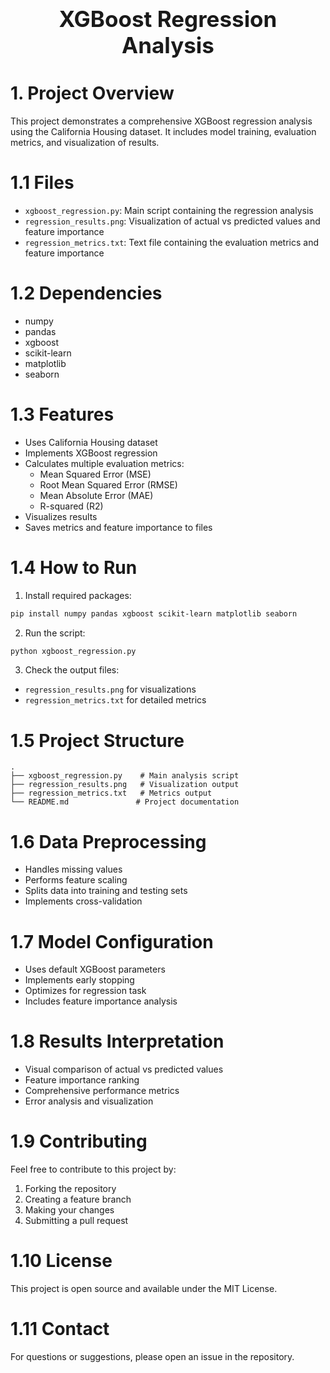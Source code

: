 <div style="font-size:2.5em; font-weight:bold; text-align:center; margin-top:20px;">XGBoost Regression Analysis</div>

# 1. Project Overview
This project demonstrates a comprehensive XGBoost regression analysis using the California Housing dataset. It includes model training, evaluation metrics, and visualization of results.

# 1.1 Files
- `xgboost_regression.py`: Main script containing the regression analysis
- `regression_results.png`: Visualization of actual vs predicted values and feature importance
- `regression_metrics.txt`: Text file containing the evaluation metrics and feature importance

# 1.2 Dependencies
- numpy
- pandas
- xgboost
- scikit-learn
- matplotlib
- seaborn

# 1.3 Features
- Uses California Housing dataset
- Implements XGBoost regression
- Calculates multiple evaluation metrics:
  - Mean Squared Error (MSE)
  - Root Mean Squared Error (RMSE)
  - Mean Absolute Error (MAE)
  - R-squared (R2)
- Visualizes results
- Saves metrics and feature importance to files

# 1.4 How to Run
1. Install required packages:
```bash
pip install numpy pandas xgboost scikit-learn matplotlib seaborn
```

2. Run the script:
```bash
python xgboost_regression.py
```

3. Check the output files:
- `regression_results.png` for visualizations
- `regression_metrics.txt` for detailed metrics

# 1.5 Project Structure
```
.
├── xgboost_regression.py    # Main analysis script
├── regression_results.png   # Visualization output
├── regression_metrics.txt   # Metrics output
└── README.md               # Project documentation
```

# 1.6 Data Preprocessing
- Handles missing values
- Performs feature scaling
- Splits data into training and testing sets
- Implements cross-validation

# 1.7 Model Configuration
- Uses default XGBoost parameters
- Implements early stopping
- Optimizes for regression task
- Includes feature importance analysis

# 1.8 Results Interpretation
- Visual comparison of actual vs predicted values
- Feature importance ranking
- Comprehensive performance metrics
- Error analysis and visualization

# 1.9 Contributing
Feel free to contribute to this project by:
1. Forking the repository
2. Creating a feature branch
3. Making your changes
4. Submitting a pull request

# 1.10 License
This project is open source and available under the MIT License.

# 1.11 Contact
For questions or suggestions, please open an issue in the repository.
